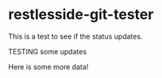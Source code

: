 restlesside-git-tester
======================

This is a test to see if the status updates.

TESTING some updates

Here is some more data!